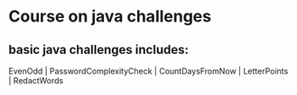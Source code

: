 # Course on java challenges
## basic java challenges includes: 
EvenOdd | PasswordComplexityCheck | CountDaysFromNow | LetterPoints | RedactWords 
